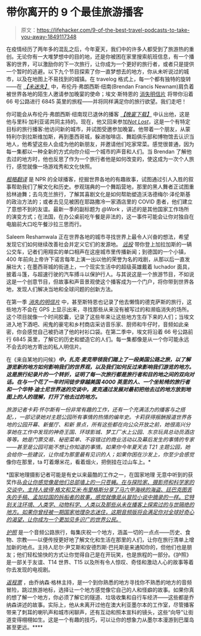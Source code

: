# 带你离开的 9 个最佳旅游播客

> 原文：<https://lifehacker.com/9-of-the-best-travel-podcasts-to-take-you-away-1849117348>

在疫情经历了两年多的混乱之后，今年夏天，我们中的许多人都受到了旅游热的重创。无论你有一大堆梦想中的目的地，还是你被困在家里搜索航班信息，有一个播客的世界，可以激励你的下一次旅行，让你成为一个更好的旅行者，或者只是提供一个暂时的逃避。以下九个节目探索了你一直梦想去的地方，你从未听说过的城市，以及在地图上不易找到的城镇。在 travelog 格式上，每一个都有独特的旋转——在 [*【未迷失】*](https://pod.link/1617146007) 中，布伦丹·弗朗西斯·纽南(Brendan Francis Newnam)肩负着被世界各地的陌生人邀请参加晚宴的使命；埃文·斯特恩的 [消失明信片](https://pod.link/1544610020) 将带你沿着 66 号公路进行 6845 英里的旅程——并将同样满足你的旅行欲望。我们走吧！

你可能会从布伦丹·弗朗西斯·纽南现已退休的播客 [*【晚宴下载】*](https://pod.link/289105827) 中认出他，这是他与里科·加利亚诺共同主持的。现在，他又回来参加[*Not Lost*](https://pod.link/1617146007)，这是一个有特定目标的旅行播客:他访问新的城市，并试图受邀参加晚宴。他带着一个朋友，从蒙特利尔到拉斯维加斯，再到墨西哥城，躲进咖啡店、舞蹈俱乐部和博物馆去认识当地人，他希望这些人会成为他的新朋友，并邀请他们吃家常菜。感觉很普通，因为每一集都以一种全新的方式向你介绍一个城市的声音和人们。当 Brendan 了解他去过的地方时，他也反思了作为一个旅行者他是如何改变的，使这成为一次个人旅行，感觉就像一场游戏秀和文化快照。

[*粗略翻译*](https://pod.link/rough-translation) 是 NPR 的全球播客，挖掘世界各地的有趣故事，试图通过引人入胜的叙事帮助我们了解文化和历史。参观瑞典的一个舞蹈营地，那里的黑人舞者正试图重拾林迪舞；去乌克兰旅行，了解其喜剧文化是如何帮助塑造沃洛德梅尔·泽伦斯基的政治方法的；或者去见见被困在耶路撒冷一家酒店里的 COVID 患者，他们建立了意想不到的友谊。最新一季的副标题为 *@Work* ，讲述的是其他国家工作场所的演变方式；在法国，在办公桌前吃午餐是非法的，这一事件可能会让你对独自在电脑前大口吃午餐沙拉三思而行。

Saleem Reshamwala 正在世界各地的城市寻找世界上最令人兴奋的想法，希望发现它们如何继续改善社会并定义它们的发源地。 [*远投*](https://pod.link/1514010062) 带你登上加拉加斯的一辆公交车，记者们用翔实的单口相声在这座城市里传播新闻；到德国的一个小镇，400 年前向上帝许下诺言每年上演一出以他的荣誉为名的戏剧，从那以后一直发展壮大；在墨西哥城的街道上，一个现实生活中的超级英雄戴着 luchador 面具，披着斗篷，与超速行驶的汽车搏斗以保护行人。与其说这是一个旅游节目，不如说这是一个创意节目，但故事和声音景观使这个播客成为一个门户，将你带到世界各地，发现人们解决当地和全球问题的创新方法。

在第一季 [*消失的明信片*](https://pod.link/1544610020) 中，甚至斯特恩也记录了他去懒惰的德克萨斯的旅行，这些地方不会在 GPS 上显示出来，寻找那些从来没有被写过的和濒临消失的场所。这个项目就像一个时间胶囊，记录了这些年来让这些地方生存下来的人们；当埃文进入地下酒吧、闹鬼的豪宅和乡村商店采访音乐家、厨师和牛仔时，音频如此亲密，你会感觉自己被扔进了他的衬衫口袋。在第二季中，埃文将沿着 66 号公路前行 6845 英里，了解它的历史和塑造它的人们。每一集都像是从一个你可能永远不会去的地方寄出的私人明信片。

在《来自某地的问候》*[](https://pod.link/1540164566)**中，扎克·麦克带领我们踏上了一段美国公路之旅，以了解游览新的地方如何影响我们的世界观，以及我们如何反过来影响我们游览的地方。这是旅行纪录片的一个转折，证明了每一次旅行都是旅行者和目的地之间的双向对话。在与一个花了一年时间徒步穿越美国 4000 英里的人、一个坐轮椅的旅行者和一个华特·迪士尼世界迷的交谈中，麦克通过发展对最初把他去过的地方放到地图上的人的理解，打开了他去过的地方。*** 

 ***旅游记者卡莉·怀尔斯有一份非常有趣的工作，还有一个充满活力的播客与之搭配，[](https://pod.link/1525096665)*，一部记录她对主题公园所有事情的热情的编年史。卡莉获得报酬报道世界各地的公园开幕、新餐厅、和新 景点，所有这些都在向公众开放之前，她很高兴分享她在工作中发现的神奇王国、环球影城、梦工厂水上公园、东京玩具总动员酒店等等。她是门票交易、秘密菜单、不容错过的商业活动以及幕后发生的事情的专家——甚至是公园可能不想让你知道的事情。如果你今年夏天去 T21 主题公园，她会给你一些建议，让你成为那里最有见识的人；如果你困在沙发上，你至少会*感觉*像你在那里，ta 叮着爆米花，看着烟火，把倒挂在过山车上。*

 *国家地理摄影记者可能是有史以来最酷的工作之一，在国家地理 无意中听到的获奖作品[*会让你感觉像是他们总部墙上的一只苍蝇。在与探险家、摄影师和科学家的交谈中，主持人彼得·格文和艾米·布里格斯分享了马六甲海峡的海盗、廷巴克图丢失的手稿、孟加拉国的拆船者的故事，感觉就像是从冒险小说中摘录的一样。它特别关注环境、人类学、动物科学、人类以及那些从未在播客上探索过的与世隔绝的地方。如果你曾经被一期国家地理杂志迷住，这期音频版将会满足你对全球好奇心的渴望，让你成为一个更加见多识广的世界公民。*](https://pod.link/1466697207) 

[*护照*](https://pod.link/passport) 是一个音频公路旅行，每集庆祝一个地方，涵盖一切的一点点——历史、食物、宗教——以便传授更好地了解文化和生活在那里的人们，让你在旅行清单上增加新的地点。主持人尼尔·尹艾斯和安德烈斯·巴托斯是来通知你的，但他们也是朋友；他们轻松愉快的方式让你觉得自己是在开玩笑，也是旅程的一部分。《护照》是一部关于友谊、T14 世界、T15 以及所有令人惊叹、奇怪和激动人心的故事等着你去发现的电视剧。

[*返程票*](https://pod.link/1621990363) ，由乔纳森·格林主持，是一个到你熟悉的地方寻找你不熟悉的地方的音频冒险，跳过旅游地标，选择让一个地方感觉像它自己的人和怪癖的故事。如果你真的想了解一个地方，你必须了解它的隧道、垃圾收集和自行车经济——这些都是乔纳森讲述的故事。实际上，他从未离开过他在澳大利亚墨尔本的工作室，尽管播客带来了刺耳的喇叭声和城市闲聊声，还有互动和照本宣科的镜头，这些“向导”让街道变得栩栩如生。这是一个有趣的技巧，可以让你的想象力从墨尔本漫游到巴厘岛甚至更远。****